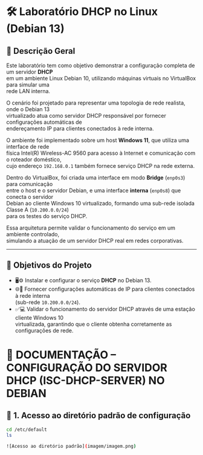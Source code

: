 # 🛠️ Laboratório DHCP no Linux (Debian 13)

## 📘 Descrição Geral

Este laboratório tem como objetivo demonstrar a configuração completa de um servidor **DHCP**  
em um ambiente Linux Debian 10, utilizando máquinas virtuais no VirtualBox para simular uma  
rede LAN interna.

O cenário foi projetado para representar uma topologia de rede realista, onde o Debian 13  
virtualizado atua como servidor DHCP responsável por fornecer configurações automáticas de  
endereçamento IP para clientes conectados à rede interna.

O ambiente foi implementado sobre um host **Windows 11**, que utiliza uma interface de rede  
física Intel(R) Wireless-AC 9560 para acesso à Internet e comunicação com o roteador doméstico,  
cujo endereço `192.168.0.1` também fornece serviço DHCP na rede externa.

Dentro do VirtualBox, foi criada uma interface em modo **Bridge** (`enp0s3`) para comunicação  
entre o host e o servidor Debian, e uma interface **interna** (`enp0s8`) que conecta o servidor  
Debian ao cliente Windows 10 virtualizado, formando uma sub-rede isolada Classe A (`10.200.0.0/24`)  
para os testes do serviço DHCP.

Essa arquitetura permite validar o funcionamento do serviço em um ambiente controlado,  
simulando a atuação de um servidor DHCP real em redes corporativas.

---

## 🧩 Objetivos do Projeto

- 🖥️⚙️ Instalar e configurar o serviço **DHCP** no Debian 13.  
- 🌐📡 Fornecer configurações automáticas de IP para clientes conectados à rede interna  
  (sub-rede `10.200.0.0/24`).  
- ✅💻 Validar o funcionamento do servidor DHCP através de uma estação cliente Windows 10  
  virtualizada, garantindo que o cliente obtenha corretamente as configurações de rede.


# 🧾 DOCUMENTAÇÃO – CONFIGURAÇÃO DO SERVIDOR DHCP (ISC-DHCP-SERVER) NO DEBIAN

## 🔹 1. Acesso ao diretório padrão de configuração

```bash
cd /etc/default
ls

![Acesso ao diretório padrão](imagem/imagem.png)

